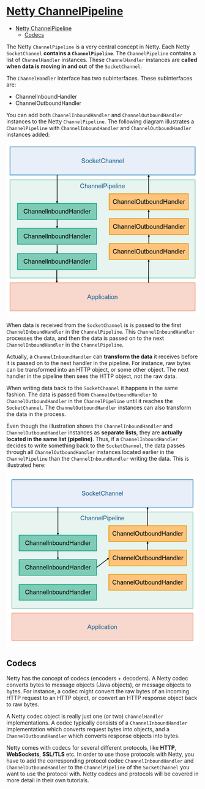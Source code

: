 # [Netty ChannelPipeline](http://tutorials.jenkov.com/netty/netty-channelpipeline.html)

- [Netty ChannelPipeline](#netty-channelpipeline)
  - [Codecs](#codecs)

The Netty `ChannelPipeline` is a very central concept in Netty. Each Netty `SocketChannel` **contains a `ChannelPipeline`**. The `ChannelPipeline` contains a list of `ChannelHandler` instances. These `ChannelHandler` instances are **called when data is moving in and out** of the `SocketChannel`.

The `ChannelHandler` interface has two subinterfaces. These subinterfaces are:

- ChannelInboundHandler
- ChannelOutboundHandler

You can add both `ChannelInboundHandler` and `ChannelOutboundHandler` instances to the Netty `ChannelPipeline`. The following diagram illustrates a `ChannelPipeline` with `ChannelInboundHandler` and `ChannelOutboundHandler` instances added:

![fig1](./fig/4_Netty_ChannelPipeline/channelpipeline-1.png)

When data is received from the `SocketChannel` is is passed to the first `ChannelInboundHandler` in the `ChannelPipeline`. This `ChannelInboundHandler` processes the data, and then the data is passed on to the next `ChannelInboundHandler` in the `ChannelPipeline`.

Actually, a `ChannelInboundHandler` can **transform the data** it receives before it is passed on to the next handler in the pipeline. For instance, raw bytes can be transformed into an HTTP object, or some other object. The next handler in the pipeline then sees the HTTP object, not the raw data.

When writing data back to the `SocketChannel` it happens in the same fashion. The data is passed from `ChannelOutboundHandler` to `ChannelOutboundHandler` in the `ChannelPipeline` until it reaches the `SocketChannel`. The `ChannelOutboundHandler` instances can also transform the data in the process.

Even though the illustration shows the `ChannelInboundHandler` and `ChannelOutboundHandler` instances as **separate lists**, they are **actually located in the same list (pipeline)**. Thus, if a `ChannelInboundHandler` decides to write something back to the `SocketChannel`, the data passes through all `ChannelOutboundHandler` instances located earlier in the `ChannelPipeline` than the `ChannelInboundHandler` writing the data. This is illustrated here:

![fig2](./fig/4_Netty_ChannelPipeline/channelpipeline-2.png)

## Codecs

Netty has the concept of codecs (encoders + decoders). A Netty codec converts bytes to message objects (Java objects), or message objects to bytes. For instance, a codec might convert the raw bytes of an incoming HTTP request to an HTTP object, or convert an HTTP response object back to raw bytes.

A Netty codec object is really just one (or two) `ChannelHandler` implementations. A codec typically consists of a `ChannelInboundHandler` implementation which converts request bytes into objects, and a `ChannelOutboundHandler` which converts response objects into bytes.

Netty comes with codecs for several different protocols, like **HTTP**, **WebSockets**, **SSL/TLS** etc. In order to use those protocols with Netty, you have to add the corresponding protocol codec `ChannelInboundHandler` and `ChannelOutboundHandler` to the `ChannelPipeline` of the `SocketChannel` you want to use the protocol with. Netty codecs and protocols will be covered in more detail in their own tutorials.
